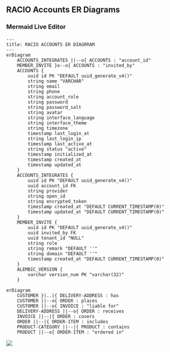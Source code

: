 ## RACIO Accounts ER Diagrams

### Mermaid Live Editor

```mermaid
---
title: RACIO ACCOUNTS ER DIAGRRAM
--- 
erDiagram
    ACCOUNTS_INTEGRATES ||--o{ ACCOUNTS : "account_id"
    MEMBER_INVITE }o--o{ ACCOUNTS : "invited_by"
    ACCOUNTS {
        uuid id PK "DEFAULT uuid_generate_v4()"
        string name "VARCHAR"
        string email 
        string phone 
        string account_role 
        string password  
        string password_salt  
        string avatar 
        string interface_language 
        string interface_theme  
        string timezone  
        timestamp last_login_at 
        string last_login_ip 
        timestamp last_active_at
        string status "active"
        timestamp initialized_at
        timestamp created_at
        timestamp updated_at
    }
    ACCOUNTS_INTEGRATES {
        uuid id PK "DEFAULT uuid_generate_v4()"
        uuid account_id FK
        string provider 
        string open_id 
        string encrypted_token
        timestamp created_at "DEFAULT CURRENT_TIMESTAMP(0)"
        timestamp updated_at "DEFAULT CURRENT_TIMESTAMP(0)"
    }
    MEMBER_INVITE {
        uuid id PK "DEFAULT uuid_generate_v4()"
        uuid invited_by FK 
        uuid tenant_id "NULL"
        string role
        string remark "DEFAULT ''"
        string domain "DEFAULT ''"
        timestamp created_at "DEFAULT CURRENT_TIMESTAMP(0)"
    }
    ALEMBIC_VERSION {
        varchar version_num PK "varchar(32)"
    }
```

```mermaid
erDiagram
    CUSTOMER }|..|{ DELIVERY-ADDRESS : has
    CUSTOMER ||--o{ ORDER : places
    CUSTOMER ||--o{ INVOICE : "liable for"
    DELIVERY-ADDRESS ||--o{ ORDER : receives
    INVOICE ||--|{ ORDER : covers
    ORDER ||--|{ ORDER-ITEM : includes
    PRODUCT-CATEGORY ||--|{ PRODUCT : contains
    PRODUCT ||--o{ ORDER-ITEM : "ordered in"
```

[![](https://mermaid.ink/img/pako:eNqtVV9vmzAQ_yqWX5pKjTRte8obS2iHGpKKkDwhoRtciFWwkTmY0jbffQaaQgepJnUWL9zvj3znO_uZRypGPuPT6TSQJCjFGfOsubNm1ny-3q78DbM9tnCsO8-z3EAaHgsk6oWAREMWSGbWmRo6K9--8yzf3rCXl-lUPXcuMxZwiCJVSgpFHPBW6druD9szup3j2-ykhhohK0EYh7-OZ80b_Nz-16ssRczM93BvJAv71tou_SYYJmh2C4Rh9X1yfbaoV0FayIRJyNBodpY3_2l5IwTMQKRsEM4PSuIwfE5Rq3QEzaEofisds8tQWEBKIzhUQKCHcSEJ9R4iDFOQSQkJfsShA5p0hwwSGT7VCfWgOlYQZDlLoaAwVYmQIdBQ3INFftkAIhIVGoeBgSFRWTQNUlP6h9B5CClIQCqeTDP0PTpGpBHoIlrm8Tv0dLl3P9dYjaRrdXZ7PzxsrSoR48hxqhxlLRq2oYz0Ma8TIPWI8uP8e3udbz3PXvmh77j2xrfch8mX6_ECdwX6R_lpbIb_Q-26kTe1Y3-BhBLaugZ8tV0uRya2nr1h0Myxfuxt5OpqRBorM-3yIusTtT6329JUy5mHO9vbOOtVv1wV6OhgRrxCXQglQ1lmbelegcm3r50bv-EZarPZ2FzejUnAm-EOeH1rxriHMqWaXlOhJLU5yojPSJd4w7UqkwOf7SEtzF978K83-lsUY0FKu-3z0LwSpz-TQ-Pf?type=png)](https://mermaid.live/edit#pako:eNqtVV9vmzAQ_yqWX5pKjTRte8obS2iHGpKKkDwhoRtciFWwkTmY0jbffQaaQgepJnUWL9zvj3znO_uZRypGPuPT6TSQJCjFGfOsubNm1ny-3q78DbM9tnCsO8-z3EAaHgsk6oWAREMWSGbWmRo6K9--8yzf3rCXl-lUPXcuMxZwiCJVSgpFHPBW6druD9szup3j2-ykhhohK0EYh7-OZ80b_Nz-16ssRczM93BvJAv71tou_SYYJmh2C4Rh9X1yfbaoV0FayIRJyNBodpY3_2l5IwTMQKRsEM4PSuIwfE5Rq3QEzaEofisds8tQWEBKIzhUQKCHcSEJ9R4iDFOQSQkJfsShA5p0hwwSGT7VCfWgOlYQZDlLoaAwVYmQIdBQ3INFftkAIhIVGoeBgSFRWTQNUlP6h9B5CClIQCqeTDP0PTpGpBHoIlrm8Tv0dLl3P9dYjaRrdXZ7PzxsrSoR48hxqhxlLRq2oYz0Ma8TIPWI8uP8e3udbz3PXvmh77j2xrfch8mX6_ECdwX6R_lpbIb_Q-26kTe1Y3-BhBLaugZ8tV0uRya2nr1h0Myxfuxt5OpqRBorM-3yIusTtT6329JUy5mHO9vbOOtVv1wV6OhgRrxCXQglQ1lmbelegcm3r50bv-EZarPZ2FzejUnAm-EOeH1rxriHMqWaXlOhJLU5yojPSJd4w7UqkwOf7SEtzF978K83-lsUY0FKu-3z0LwSpz-TQ-Pf)